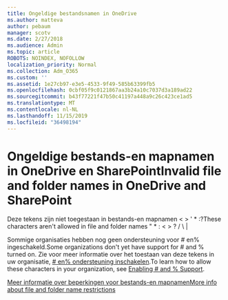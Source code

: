 ```yaml
---
title: Ongeldige bestandsnamen in OneDrive
ms.author: matteva
author: pebaum
manager: scotv
ms.date: 2/27/2018
ms.audience: Admin
ms.topic: article
ROBOTS: NOINDEX, NOFOLLOW
localization_priority: Normal
ms.collection: Adm_O365
ms.custom: ''
ms.assetid: 1e27cb97-e3e5-4533-9f49-585b63399fb5
ms.openlocfilehash: 0cbf05f9c0121867aa3b24a10c7037d3a189ad22
ms.sourcegitcommit: b43f77221f47b50c41197a448a9c26c423ce1ad5
ms.translationtype: MT
ms.contentlocale: nl-NL
ms.lasthandoff: 11/15/2019
ms.locfileid: "36498194"
---
```

# <a name="invalid-file-and-folder-names-in-onedrive-and-sharepoint"></a><span data-ttu-id="9a3fb-102">Ongeldige bestands-en mapnamen in OneDrive en SharePoint</span><span class="sxs-lookup"><span data-stu-id="9a3fb-102">Invalid file and folder names in OneDrive and SharePoint</span></span>

<span data-ttu-id="9a3fb-103">Deze tekens zijn niet toegestaan in bestands-en mapnamen \< \> ' \* :?</span><span class="sxs-lookup"><span data-stu-id="9a3fb-103">These characters aren't allowed in file and folder names " \* : \< \> ?</span></span> <span data-ttu-id="9a3fb-104">/ \ |</span><span class="sxs-lookup"><span data-stu-id="9a3fb-104"></span></span> 
  
<span data-ttu-id="9a3fb-105">Sommige organisaties hebben nog geen ondersteuning voor # en% ingeschakeld.</span><span class="sxs-lookup"><span data-stu-id="9a3fb-105">Some organizations don't yet have support for # and % turned on.</span></span> <span data-ttu-id="9a3fb-106">Zie voor meer informatie over het toestaan van deze tekens in uw organisatie, [# en% ondersteuning inschakelen](https://go.microsoft.com/fwlink/?linkid=862611).</span><span class="sxs-lookup"><span data-stu-id="9a3fb-106">To learn how to allow these characters in your organization, see [Enabling # and % Support](https://go.microsoft.com/fwlink/?linkid=862611).</span></span> 
  
[<span data-ttu-id="9a3fb-107">Meer informatie over beperkingen voor bestands-en mapnamen</span><span class="sxs-lookup"><span data-stu-id="9a3fb-107">More info about file and folder name restrictions</span></span>](https://go.microsoft.com/fwlink/?linkid=866430)
  

